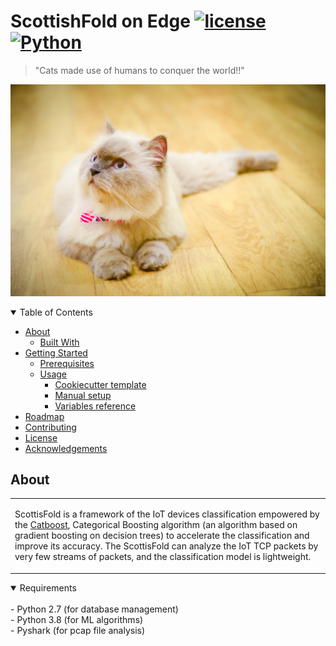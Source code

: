 # ScottishFold on Edge [![license](https://img.shields.io/github/license/dec0dOS/amazing-github-template.svg?style=flat-square)](LICENSE) [![Python](https://img.shields.io/pypi/pyversions/Django?style=flat-square)](Python)


>"Cats made use of humans to conquer the world!!"

<p align="center">
  <img src="https://github.com/donkyduck/ScottishFold-on-Edge/blob/main/Figure_CAT/DSC_6852-2.jpg"/>
</p>

<details open="open">
<summary>Table of Contents</summary>

- [About](#about)
  - [Built With](#built-with)
- [Getting Started](#getting-started)
  - [Prerequisites](#prerequisites)
  - [Usage](#usage)
    - [Cookiecutter template](#cookiecutter-template)
    - [Manual setup](#manual-setup)
    - [Variables reference](#variables-reference)
- [Roadmap](#roadmap)
- [Contributing](#contributing)
- [License](#license)
- [Acknowledgements](#acknowledgements)

</details>

## About

<table>
<tr>
<td>

ScottisFold is a framework of the IoT devices classification empowered by the [Catboost](https://catboost.ai/), Categorical Boosting algorithm (an algorithm based on gradient boosting on decision trees) to accelerate the classification
and improve its accuracy. The ScottisFold can analyze the IoT TCP packets by very few streams of packets, and the classification model is lightweight. 


</td>
</tr>
</table>

<details open>
<summary>Requirements</summary>
<br>
- Python 2.7 (for database management) <br/>
- Python 3.8 (for ML algorithms) <br/>
- Pyshark (for pcap file analysis) <br/>
</details>